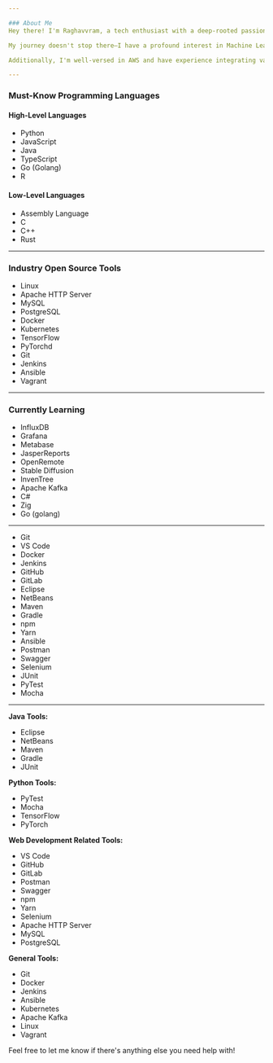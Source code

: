 ```yaml
---

### About Me
Hey there! I'm Raghavvram, a tech enthusiast with a deep-rooted passion for Cyber-Security. I thrive on the thrill of identifying and mitigating cyber vulnerabilities and exploits. With an ever-watchful eye, I navigate the digital landscape, ensuring that systems remain secure and resilient against threats. My curiosity extends beyond just security; I'm also venturing into the fascinating world of Quantum Computing. Though I'm a beginner in this field, I'm captivated by its potential to revolutionize technology as we know it.

My journey doesn't stop there—I have a profound interest in Machine Learning, Deep Learning, and Artificial Intelligence. I believe in leveraging these cutting-edge technologies to evolve industries and make a tangible impact. My vision is to simplify complex tech, making it accessible to everyone. I aspire to create solutions that empower individuals without overwhelming them with intricacies. By abstracting the complexity, I aim to bring the benefits of AI and ML to the layman, transforming the way we interact with technology.

Additionally, I'm well-versed in AWS and have experience integrating various technologies, including DevOps practices, to create seamless and efficient workflows. I'm passionate about merging Cyber-Security, Quantum Computing, ML, DL, AI, and DevOps to drive innovation and elevate the tech industry. Let's connect and collaborate on projects that push the boundaries of what's possible!

---
```


### Must-Know Programming Languages

#### High-Level Languages
- Python
- JavaScript
- Java
- TypeScript
- Go (Golang)
- R

#### Low-Level Languages
- Assembly Language
- C
- C++
- Rust

---

### Industry Open Source Tools

- Linux
- Apache HTTP Server
- MySQL
- PostgreSQL
- Docker
- Kubernetes
- TensorFlow
- PyTorchd
- Git
- Jenkins
- Ansible
- Vagrant

---

### Currently Learning
- InfluxDB
- Grafana
- Metabase
- JasperReports
- OpenRemote
- Stable Diffusion
- InvenTree
- Apache Kafka
- C#
- Zig
- Go (golang)

---


- Git
- VS Code
- Docker
- Jenkins
- GitHub
- GitLab
- Eclipse
- NetBeans
- Maven
- Gradle
- npm
- Yarn
- Ansible
- Postman
- Swagger
- Selenium
- JUnit
- PyTest
- Mocha


---

**Java Tools:**
- Eclipse
- NetBeans
- Maven
- Gradle
- JUnit

**Python Tools:**
- PyTest
- Mocha
- TensorFlow
- PyTorch

**Web Development Related Tools:**
- VS Code
- GitHub
- GitLab
- Postman
- Swagger
- npm
- Yarn
- Selenium
- Apache HTTP Server
- MySQL
- PostgreSQL

**General Tools:**
- Git
- Docker
- Jenkins
- Ansible
- Kubernetes
- Apache Kafka
- Linux
- Vagrant

Feel free to let me know if there's anything else you need help with!
